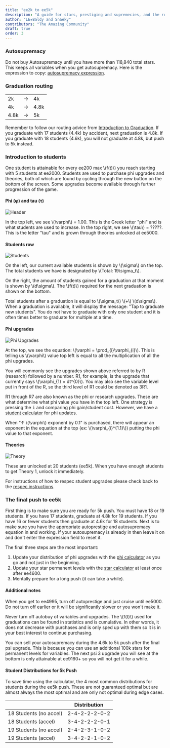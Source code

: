 ```yaml
---
title: "ee2k to ee5k"
description: "A guide for stars, prestiging and supremecies, and the route you should take for ee2k to ee5k."
author: "LE★Baldy and Snaeky"
contributors: "The Amazing Community"
draft: true
order: 3
---
```


### Autosupremacy

Do not buy Autosupremacy until you have more than 118,840 total stars. This keeps all
variables when you get autosupremacy. Here is the expression to copy: [autosupremacy expression](https://exponential-idle-guides.netlify.app/guides/intro-to-grad/#autosupremacy).

### Graduation routing

<table class="graduation_routing">
   <tbody>
      <tr>
         <td>2k</td>
         <td class="arrow">→</td>
         <td>4k</td>
      </tr>
      <tr>
         <td>4k</td>
         <td class="arrow">→</td>
         <td>4.8k</td>
      </tr>
      <tr>
         <td>4.8k</td>
         <td class="arrow">→</td>
         <td>5k</td>
      </tr>
   </tbody>
</table>

Remember to follow our routing advice from [Introduction to Graduation](https://exponential-idle-guides.netlify.app/guides/intro-to-grad/#graduation-routing). If you graduate with 17 students (4.4k) by accident, next graduation is 4.8k. If you graduate with 18 students (4.6k), you will not graduate at 4.8k, but push to 5k instead.

### Introduction to students

One student is attainable for every ee200 max \\(f(t)\\) you reach
starting with 5 students at ee2000. Students are used to purchase phi upgrades
and theories, both of which are found by cycling through the new button
on the bottom of the screen. Some upgrades become available through
further progression of the game.

#### Phi (φ) and tau (τ)

![Header](/images/header.jpg)

In the top left, we see \\(\varphi\\) = 1.00. This is the Greek letter
"phi" and is what students are used to increase. In the top right, we see
\\(\tau\\) = ?????. This is the letter "tau" and is grown through theories unlocked at ee5000.

#### Students row

![Students](/images/students.jpg)

On the left, our current available students is shown by \\(\sigma\\) on
the top. The total students we have is designated by
\\(Total: 19\sigma_t\\).

On the right, the amount of students gained for a graduation at that
moment is shown by \\(d\sigma\\). The \\(f(t)\\) required for the next
graduation is shown on the bottom.

Total students after a graduation is equal to  \\(\sigma_t\\) \\(+\\)
\\(d\sigma\\). When a graduation is available, it will display the message:
"Tap to graduate new students". You do not have to graduate with only
one student and it is often times better to graduate for multiple at a time.

#### Phi upgrades

![Phi Upgrades](/images/phiupgrades.jpg)

At the top, we see the equation: \\(\varphi = \prod_{i}\varphi_{i}\\).
This is telling us \\(\varphi\\) value top left is equal to all the
multiplication of all the phi upgrades.

You will commonly see the upgrades shown above referred to by R (research) followed by a number. R1, for example, is the upgrade that currently says \\(\varphi_{1} = dt^{0}\\). You may also see the variable level put in front of the R, so the third level of R1 could be denoted as 3R1.

R1 through R7 are also known as the phi or research upgrades. These are what
determine what phi value you have in the top left. One strategy is
pressing the <kbd>i</kbd> and comparing phi gain/student cost. However,
we have a [student calculator](https://conicgames.github.io/exponentialidle/students.html) for phi updates.

When "↑ \\(\varphi\\) exponent by 0.1" is purchased, there will appear
an exponent in the equation at the top (ex: \\(\varphi_{i}^{1.1}\\))
putting the phi value to that exponent.

#### Theories

![Theory](/images/theory.jpg)

These are unlocked at 20 students (ee5k). When you have enough students to get
Theory 1, unlock it immediately.

For instructions of how to respec student upgrades please check back to
the [respec instructions](https://exponential-idle-guides.netlify.app/guides/intro-to-grad/#respecing-students).

### The final push to ee5k

First thing is to make sure you are ready for 5k push. You must have 18
or 19 students. If you have 17 students, graduate at 4.8k for 19
students. If you have 16 or fewer students then graduate at 4.6k for 18
students. Next is to make sure you have the appropriate autoprestige and
autosupremacy equation in and working. If your autosupremacy is already
in then leave it on and don't enter the expression field to reset it.

The final three steps are the most important:

1. Update your distribution of phi upgrades with the [phi calculator](https://conicgames.github.io/exponentialidle/students.html) as you go and not just in the beginning.
2. Update your star permanent levels with the [star calculator](https://conicgames.github.io/exponentialidle/stars) at least once after ee4600.
3. Mentally prepare for a long push (it can take a while).

#### Additional notes

When you get to ee4995, turn off autoprestige and just cruise until ee5000. Do not turn off earlier or it will be significantly slower or you won't make it.

Never turn off autobuy of variables and upgrades. The \\(f(t)\\) used for graduations can be found in statistics and is cumulative. In other words, it does not decrease with purchases and is only sped up with them so it is in your best interest to continue purchasing.

You can sell your autosupremacy during the 4.6k to 5k push after the final psi upgrade. This is because you can use an additional 100k stars for permanent levels for variables. The next psi 3 upgrade you will see at the bottom is only attainable at ee9160+ so you will not get it for a while.

#### Student Distributions for 5k Push

To save time using the calculator, the 4 most common distributions for students during the ee5k push. These are not guaranteed optimal but are almost always the most optimal and are only not optimal during edge cases.

<table class="newwords">
  <thead>
    <tr>
        <th class="invisible"></th>
        <th>Distribution</th>
    </tr>
  </thead>
  <tbody>
    <tr>
        <td class="leftHeader">18 Students (no accel)</td>
        <td>2-4-2-2-2-0-2</td>
    </tr>
    <tr>
        <td class="leftHeader">18 Students (accel)</td>
        <td>3-4-2-2-2-0-1</td>
    </tr>
    <tr>
        <td class="leftHeader">19 Students (no accel)</td>
        <td>2-4-2-3-1-0-2</td>
    </tr>
    <tr>
        <td class="leftHeader">19 Students (accel)</td>
        <td>3-4-2-2-1-0-2</td>
    </tr>
  </tbody>
</table>
